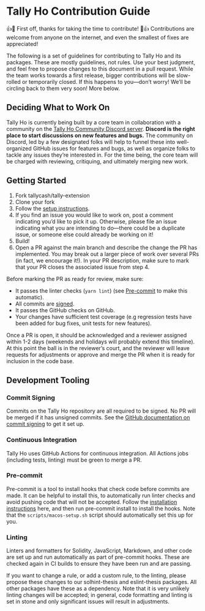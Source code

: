 # Tally Ho Contribution Guide

👍🎉 First off, thanks for taking the time to contribute! 🎉👍 Contributions
are welcome from anyone on the internet, and even the smallest of fixes are
appreciated!

The following is a set of guidelines for contributing to Tally Ho and its
packages. These are mostly guidelines, not rules. Use your best judgment, and
feel free to propose changes to this document in a pull request. While the team
works towards a first release, bigger contributions will be slow-rolled or
temporarily closed. If this happens to you—don’t worry! We’ll be circling back
to them very soon! More below.

## Deciding What to Work On

Tally Ho is currently being built by a core team in collaboration with a community
on the [Tally Ho Community Discord server](https://chat.tally.cash). **Discord is
the right place to start discussions on new features and bugs.** The community
on Discord, led by a few designated folks will help to funnel these into
well-organized GitHub issues for features and bugs, as well as organize folks
to tackle any issues they’re interested in. For the time being, the core team
will be charged with reviewing, critiquing, and ultimately merging new work.


## Getting Started

1. Fork tallycash/tally-extension
2. Clone your fork
3. Follow the [setup
   instructions](https://github.com/tallycash/tally-extension#building-and-developing).
4. If you find an issue you would like to work on, post a comment indicating
   you’d like to pick it up. Otherwise, please file an issue indicating what
   you are intending to do—there could be a duplicate issue, or someone else
   could already be working on it!
5. Build!
6. Open a PR against the main branch and describe the change the PR has
   implemented. You may break out a larger piece of work over several PRs (in
   fact, we encourage it!). In your PR description, make sure to mark that your
   PR closes the associated issue from step 4.

Before marking the PR as ready for review, make sure:

- It passes the linter checks (`yarn lint`) (see [Pre-commit](#pre-commit) to
  make this automatic).
- All commits are
  [signed](https://docs.github.com/en/authentication/managing-commit-signature-verification/about-commit-signature-verification).
- It passes the GitHub checks on GitHub.
- Your changes have sufficient test coverage (e.g regression tests have been
  added for bug fixes, unit tests for new features).

Once a PR is open, it should be acknowledged and a reviewer assigned within 1-2
days (weekends and holidays will probably extend this timeline). At this point
the ball is in the reviewer’s court, and the reviewer will leave requests for
adjustments or approve and merge the PR when it is ready for inclusion in the
code base.

## Development Tooling

### Commit Signing

Commits on the Tally Ho repository are all required to be signed. No PR will be
merged if it has unsigned commits. See the [GitHub documentation on commit
signing](https://docs.github.com/en/authentication/managing-commit-signature-verification/about-commit-signature-verification)
to get it set up.

### Continuous Integration

Tally Ho uses GitHub Actions for continuous integration. All Actions jobs
(including tests, linting) must be green to merge a PR.

### Pre-commit

Pre-commit is a tool to install hooks that check code before commits are made.
It can be helpful to install this, to automatically run linter checks and avoid
pushing code that will not be accepted. Follow the [installation
instructions](https://pre-commit.com) here, and then run pre-commit install to
install the hooks. Note that the `scripts/macos-setup.sh` script should
automatically set this up for you.

### Linting

Linters and formatters for Solidity, JavaScript, Markdown, and other code are
set up and run automatically as part of pre-commit hooks. These are checked
again in CI builds to ensure they have been run and are passing.

If you want to change a rule, or add a custom rule, to the linting, please
propose these changes to our solhint-thesis and eslint-thesis packages. All
other packages have these as a dependency. Note that it is very unlikely
linting changes will be accepted; in general, code formatting and linting is
set in stone and only significant issues will result in adjustments.
